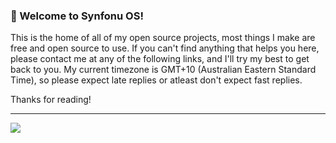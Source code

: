 ### 👋 Welcome to Synfonu OS!
This is the home of all of my open source projects, most things I make are free and open source to use. If you can't find anything that helps you here, please contact me at any of the following links, and I'll try my best to get back to you. My current timezone is GMT+10 (Australian Eastern Standard Time), so please expect late replies or atleast don't expect fast replies.

Thanks for reading!

---

![](https://komarev.com/ghpvc/?username=Synfonu&color=red)

